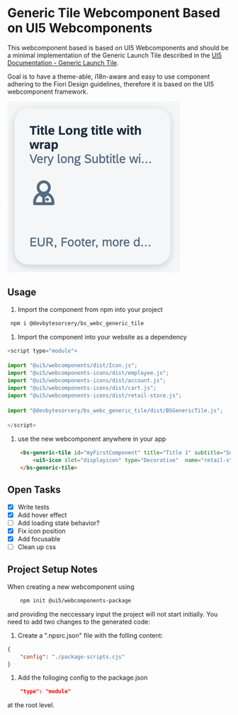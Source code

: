 # Generic Tile Webcomponent Based on UI5 Webcomponents

 This webcomponent based is based on UI5 Webcomponents and should be a minimal implementation of the Generic Launch Tile described in the [UI5 Documentation - Generic Launch Tile](<https://ui5.sap.com/#/entity/sap.m.GenericTile/sample/sap.m.sample.GenericTileAsLaunchTile>).

 Goal is to have a theme-able, i18n-aware and easy to use component adhering to the Fiori Design guidelines, therefore it is based on the UI5 webcomponent framework.

 ![Tile example](./docs/assets/tile_example.png)

## Usage

1. Import the component from npm into your project

```bash
 npm i @devbytesorcery/bs_webc_generic_tile
```

1. Import the component into your website as a dependency

```javascript
<script type="module">

import "@ui5/webcomponents/dist/Icon.js";
import "@ui5/webcomponents-icons/dist/employee.js";
import "@ui5/webcomponents-icons/dist/account.js";
import "@ui5/webcomponents-icons/dist/cart.js";
import "@ui5/webcomponents-icons/dist/retail-store.js";

import "@devbytesorcery/bs_webc_generic_tile/dist/BSGenericTile.js";

</script>
```

1. use the new webcomponent anywhere in your app

```html
    <bs-generic-tile id="myFirstComponent" title="Title 1" subtitle="Subtitle" footer="EUR">
        <ui5-icon slot="displayicon" type="Decorative"  name="retail-store"></ui5-icon>
	</bs-generic-tile>
```

## Open Tasks

- [X] Write tests
- [X] Add hover effect
- [ ] Add loading state behavior?
- [X] Fix icon position
- [X] Add focusable
- [ ] Clean up css

## Project Setup Notes

When creating a new webcomponent using

```bash
    npm init @ui5/webcomponents-package
```

and providing the neccessary input the project will not start initially.
You need to add two changes to the generated code:

1. Create a ".npsrc.json" file with the folling content:

```json
{
    "config": "./package-scripts.cjs"
}
````

1. Add the folloging config to the package.json

```json
    "type": "module"
````

at the root level.
